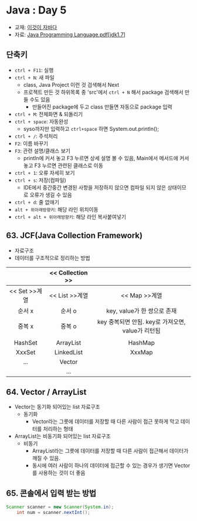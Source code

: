 # Java : Day 5

- 교재: [이것이 자바다](http://book.interpark.com/product/BookDisplay.do?_method=detail&sc.prdNo=232651697&gclid=CjwKCAiAu9vwBRAEEiwAzvjq-5c0OG19ExoqlBGND0CjxeH3adV_MU0-flqhkAncVknu1FSAH9g6ORoCi6cQAvD_BwE)
- 자료: [Java Programming Language.pdf[jdk1.7]](https://github.com/ek-koh/medici_bigdata/blob/master/Java/%5BJDK7%5D%20Java%20Programming%20Language.pdf)


## 단축키
- `ctrl + F11`: 실행
- `ctrl + N`: 새 파일
    + class, Java Project 이런 것 검색해서 Next
    + 프로젝트 만든 것 하위목록 중 'src'에서 `ctrl + N` 해서 package 검색해서 만들 수도 있음
        + 만들어진 package에 두고 class 만들면 자동으로 package 입력
- `ctrl + M`: 전체화면 & 되돌리기
- `ctrl + space`: 자동완성
    + syso까지만 입력하고 `ctrl+space` 하면 System.out.println();
- `ctrl + /`: 주석처리
- `F2`: 이름 바꾸기
- `F3`: 관련 설명/클래스 보기
    + println에 커서 놓고 F3 누르면 상세 설명 볼 수 있음, Main에서 메서드에 커서 놓고 F3 누르면 관련된 클래스로 이동
- `ctrl + 1`: 오류 자세히 보기
- `ctrl + s`: 저장(컴파일)
    + IDE에서 중간중간 변경된 사항을 저장하지 않으면 컴파일 되지 않은 상태이므로 오류가 생길 수 있음
- `ctrl + d`: 줄 없애기
- `alt + 위아래방향키`: 해당 라인 위치이동
- `ctrl + alt + 위아래방향키`: 해당 라인 복사붙여넣기


## 63. JCF(Java Collection Framework)
- 자료구조
- 데이터를 구조적으로 정리하는 방법  

| |<< Collection >>| |
|:---:|:---:|:---:|
|<< Set >>계열|<< List >>계열|<< Map >>계열|
|순서 x|순서 o|key, value가 한 쌍으로 존재|
|중복 x|중복 o|key 중복되면 안됨. key로 가져오면, value가 리턴됨|
| | | |
|HashSet|ArrayList|HashMap|
|XxxSet|LinkedList|XxxMap|
|...|Vector| |
| |...| |

## 64. Vector / ArrayList
- Vector는 동기화 되어있는 list 자료구조
    + 동기화
        + Vector라는 그릇에 데이터를 저장할 때 다른 사람이 접근 못하게 막고 데이터를 처리하는 형태
- ArrayList는 비동기화 되어있는 list 자료구조
    + 비동기
        + ArrayList라는 그릇에 데이터를 저장할 때 다른 사람이 접근해서 데이터가 깨질 수 있음.
        + 동시에 여러 사람이 하나의 데이터에 접근할 수 있는 경우가 생기면 Vector를 사용하는 것이 더 좋음

## 65. 콘솔에서 입력 받는 방법
```java
Scanner scanner = new Scanner(System.in);
    int num = scanner.nextInt();
```
